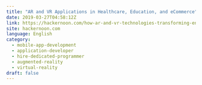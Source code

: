 ```yaml
---
title: "AR and VR Applications in Healthcare, Education, and eCommerce"
date: 2019-03-27T04:58:12Z
link: https://hackernoon.com/how-ar-and-vr-technologies-transforming-enterprises-43f44784353e?source=rss----3a8144eabfe3---4
site: hackernoon.com
language: English
category:
  - mobile-app-development
  - application-developer
  - hire-dedicated-programmer
  - augmented-reality
  - virtual-reality
draft: false
---
```

